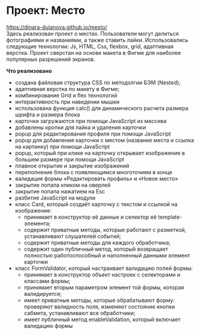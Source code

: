 # Проект: Место

https://dinara-dulanova.github.io/mesto/ <br />
Здесь реализован проект о местах. Пользователи могут делиться фотографиями и названиями, а также ставить лайки. Использовались следующие технологии: Js, HTML, Css, flexbox, grid, адаптивная верстка.
Проект сверстан на основе макета в Фигме для наиболее популярных разрешений экранов.

**Что реализовано**
* cоздана файловая структура CSS по методолгии БЭМ (Nested);
* адаптивная верстка по макету в Фигме;
* комбинирование Grid и flex технологий
* интерактивность при наведении мышки
* использована функция calc() для динамического расчета размера шрифта и размера блока
* карточки загружаются при помощи JavaScript из массива
* добавлены кропки для лайка и удаления карточки
* popup для редактирования профиля при помощи JavaScript
* popup для добавления карточки с местом (название места и ссылка на картинку) при помощи JavaScript
* popup, который при клике на карточку открывает изображение в большем размере при помощи JavaScript
* плавное открытие и закрытие изображений
* переполнение блока с появляющимся многоточием в конце
* валидация формы «Редактировать профиль» и «Новое место»
* закрытие попапа кликом на оверлей
* закрытие попапа нажатием на Esc
* разбитие JavaScript на модули
* класс Card, который создаёт карточку с текстом и ссылкой на изображение:
    * принимает в конструктор её данные и селектор её template-элемента;
    * содержит приватные методы, которые работают с разметкой, устанавливают слушателей событий;
    * содержит приватные методы для каждого обработчика;
    * содержит один публичный метод, который возвращает полностью работоспособный и наполненный данными элемент карточки
* класс FormValidator, который настраивает валидацию полей формы:
    * принимает в конструктор объект настроек с селекторами и классами формы;
    * принимает вторым параметром элемент той формы, которая валидируется;
    * имеет приватные методы, которые обрабатывают форму: проверяют валидность поля, изменяют состояние кнопки сабмита, устанавливают все обработчики;
    * имеет публичный метод enableValidation, который включает валидацию формы



